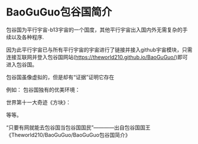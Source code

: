 # BaoGuGuo包谷国简介 

包谷国为平行宇宙-b13宇宙的一个国度，其他平行宇宙出入国内外无需复杂的手续以及各种程序.

因为此平行宇宙已与所有平行宇宙的宇宙进行了链接并接入github宇宙模块，只需连接互联网并登入包谷国网站(https://theworld210.github.io/BaoGuGuo/)即可进入包谷国。 

包谷国虽像虚拟的，但是却有“证据”证明它存在 

例如： 包谷国独有的优美环境： 



世界第十一大奇迹《方块》：



等等。

“只要有网就能去包谷国当包谷国国民”————出自包谷国国王《Theworld210/BaoGuGuo/BaoGuGuo包谷国简介》
